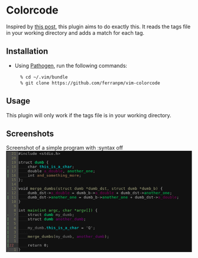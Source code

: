 # Colorcode
Inspired by [this post](https://medium.com/programming-ideas-tutorial-and-experience/3a6db2743a1e), this plugin aims to do exactly this. It reads the tags file in your working directory and adds a match for each tag.

## Installation

* Using [Pathogen](https://github.com/tpope/vim-pathogen), run the following commands:

        % cd ~/.vim/bundle
        % git clone https://github.com/ferranpm/vim-colorcode

## Usage

This plugin will only work if the tags file is in your working directory.

## Screenshots

Screenshot of a simple program with :syntax off
![Screenshot\_1](screenshot_1.jpg)
